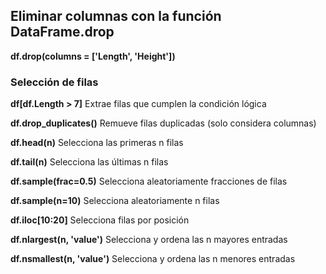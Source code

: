 ## Eliminar columnas con la función DataFrame.drop

**df.drop(columns = ['Length', 'Height'])**

### Selección de filas

**df[df.Length > 7]**  Extrae filas que cumplen la condición lógica

**df.drop_duplicates()**  Remueve filas duplicadas (solo considera columnas)

**df.head(n)** Selecciona las primeras n filas

**df.tail(n)** Selecciona las últimas n filas

**df.sample(frac=0.5)** Selecciona aleatoriamente fracciones de filas

**df.sample(n=10)** Selecciona aleatoriamente n filas

**df.iloc[10:20]** Selecciona filas por posición

**df.nlargest(n, 'value')** Selecciona y ordena las n mayores entradas

**df.nsmallest(n, 'value')** Selecciona y ordena las n menores entradas


